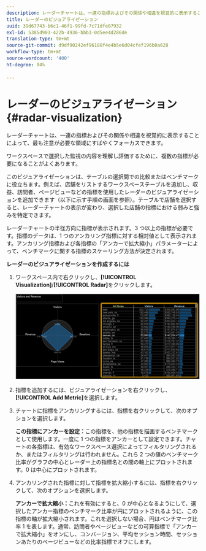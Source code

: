 ```yaml
---
description: レーダーチャートは、一連の指標およびその関係や相違を視覚的に表示することによって、最も注意が必要な領域にすばやくフォーカスできます。
title: レーダーのビジュアライゼーション
uuid: 39d67743-b6c1-46f1-99fd-7c71dfe07932
exl-id: 5385d903-422b-4936-bbb3-0d5ee4d286de
translation-type: tm+mt
source-git-commit: d9df90242ef96188f4e4b5e6d04cfef196b0a628
workflow-type: tm+mt
source-wordcount: '400'
ht-degree: 94%

---
```


# レーダーのビジュアライゼーション{#radar-visualization}

レーダーチャートは、一連の指標およびその関係や相違を視覚的に表示することによって、最も注意が必要な領域にすばやくフォーカスできます。

ワークスペースで選択した監視の内容を理解し評価するために、複数の指標が必要になることがよくあります。

このビジュアライゼーションは、テーブルの選択間での比較またはベンチマークに役立ちます。例えば、店舗をリストするワークスペーステーブルを追加し、収益、訪問者、ページビューなどの指標を使用したレーダーのビジュアライゼーションを追加できます（以下に示す手順の画面を参照）。テーブルで店舗を選択すると、レーダーチャートの表示が変わり、選択した店舗の指標における弱みと強みを特定できます。

レーダーチャートの半径方向に指標が表示されます。3 つ以上の指標が必要です。指標のデータは、1 つのアンカリング指標に対する相対値として表示されます。アンカリング指標および各指標の「アンカーで拡大縮小」パラメーターによって、ベンチマークに関する指標のスケーリング方法が決定されます。

**レーダーのビジュアライゼーションを作成するには**

1. ワークスペース内で右クリックし、**[!UICONTROL Visualization]**/**[!UICONTROL Radar]**&#x200B;をクリックします。

   ![](assets/client-rad.png)

1. 指標を追加するには、ビジュアライゼーションを右クリックし、**[!UICONTROL Add Metric]**&#x200B;を選択します。
1. チャートに指標をアンカリングするには、指標を右クリックして、次のオプションを選択します。

   **この指標にアンカーを設定：**&#x200B;この指標を、他の指標を描画するベンチマークとして使用します。一度に 1 つの指標をアンカーとして設定できます。チャートの各指標は、有効なワークスペース選択によってフィルタリングされるか、またはフィルタリングは行われません。これら 2 つの値のベンチマーク比率がグラフの中心とレーダー上の指標名との間の軸上にプロットされます。0 は中心にプロットされます。

1. アンカリングされた指標に対して指標を拡大縮小するには、指標を右クリックして、次のオプションを選択します。

   **アンカーで拡大縮小：**&#x200B;これを有効にすると、0 が中心となるようにして、選択したアンカー指標のベンチマーク比率が円にプロットされるように、この指標の軸が拡大縮小されます。これを選択しない場合、円はベンチマーク比率 1 を表します。通常、訪問者やページビューなどの可算指標で「アンカーで拡大縮小」をオンにし、コンバージョン、平均セッション時間、セッションあたりのページビューなどの比率指標でオフにします。
